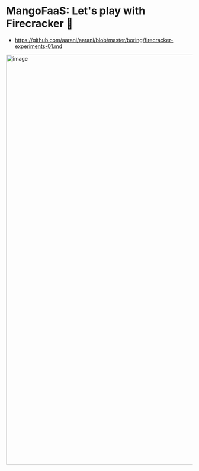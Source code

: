 # MangoFaaS: Let's play with Firecracker 🧨

- https://github.com/aarani/aarani/blob/master/boring/firecracker-experiments-01.md

<img width="1654" height="1107" alt="image" src="https://github.com/user-attachments/assets/f8437148-16da-4bf9-b0ba-e104847f2b7d" />
